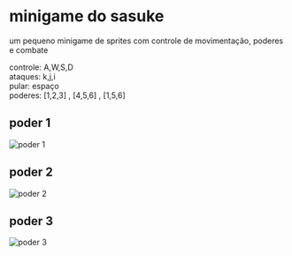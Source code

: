 # minigame do sasuke

um pequeno minigame de sprites
com controle de movimentação,
poderes e combate

controle: A,W,S,D\
ataques: k,j,i\
pular: espaço\
poderes: [1,2,3] , [4,5,6] , [1,5,6]

## poder 1

![poder 1](https://github.com/gabriel-ferreira-da-silva/sasuke-game/blob/master/images/s2.png)

## poder 2

![poder 2](https://github.com/gabriel-ferreira-da-silva/sasuke-game/blob/master/images/s1.png)

## poder 3

![poder 3](https://github.com/gabriel-ferreira-da-silva/sasuke-game/blob/master/images/s4.png)